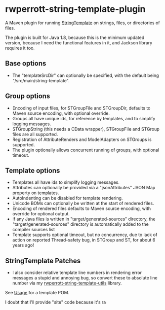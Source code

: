 # rwperrott-string-template-plugin
A Maven plugin for running [StringTemplate](http://www.stringtemplate.org/) on strings, files, or directories of files.

The plugin is built for Java 1.8, because this is the minimum updated version, because 
I need the functional features in it, and Jackson library requires it too.

## Base options
- The "templateSrcDir" can optionally be specified, with the default being "/src/main/string-template".
## Group options
- Encoding of input files, for STGroupFile and STGroupDir, defaults to Maven source encoding, with optional override.
- Groups all have unique ids, for reference by templates, and to simplify logging messages.
- STGroupString (this needs a CData wrapper), STGroupFile and STGroup files are all supported.
- Registration of AttributeRenders and ModelAdapters on STGroups is supported. 
- The plugin optionally allows concurrent running of groups, with optional timeout.
## Template options
- Templates all have ids to simplify logging messages.
- Attributes can optionally be provided via a "jsonAttributes" JSON Map property on templates.
- AutoIndenting can be disabled for template rendering.
- Unicode BOMs can optionally be written at the start of rendered files. 
- Encoding of rendered files defaults to Maven source encoding, with override for optional output.
- If any Java files is written in "target/generated-sources" directory, the "target/generated-sources" directory
  is automatically added to the compiler sources list
- Template supports optional timeout, but no concurrency, due to lack of action on reported Thread-safety bug,
  in STGroup and ST, for about 6 years ago!
## StringTemplate Patches
- I also consider relative template line numbers in rendering error messages a stupid and annoying bug,
  so convert these to absolute line number via my [rwperrott-string-template-utils](https://github.com/rwperrott/rwperrott-string-template-utils) library.

See [Usage](Usage.md) for a template POM.

I doubt that I'll provide "site" code because it's ra
